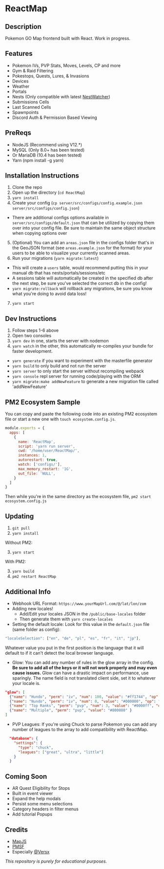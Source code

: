# ReactMap

## Description
 Pokemon GO Map frontend built with React. Work in progress. 

## Features 
- Pokemon IVs, PVP Stats, Moves, Levels, CP and more
- Gym & Raid Filtering
- Pokestops, Quests, Lures, & Invasions
- Devices 
- Weather 
- Portals
- Nests (Only compatible with latest [NestWatcher](https://github.com/M4d40/nestwatcher))
- Submissions Cells
- Last Scanned Cells
- Spawnpoints
- Discord Auth & Permission Based Viewing

## PreReqs
- NodeJS (Recommend using V12.*)
- MySQL (Only 8.0+ has been tested)
- Or MariaDB (10.4 has been tested)
- Yarn (npm install -g yarn)

## Installation Instructions
1. Clone the repo
2. Open up the directory (`cd ReactMap`)
3. `yarn install`
4. Create your config (`cp server/src/configs/config.example.json server/src/configs/config.json`)
- There are additional configs options available in `server/src/configs/default.json` that can be utilized by copying them over into your config file. Be sure to maintain the same object structure when copying options over
5. (Optional) You can add an `areas.json` file in the configs folder that's in the GeoJSON format (see `areas.example.json` for the format) for your users to be able to visualize your currently scanned areas.
6. Run your migrations (`yarn migrate:latest`)
- This will create a `users` table, would recommend putting this in your manual db that has nests/portals/sessions/etc 
- A sessions table will automatically be created in the specified db after the next step, be sure you've selected the correct db in the config!
- `yarn migrate:rollback` will rollback any migrations, be sure you know what you're doing to avoid data loss!
7. `yarn start`
## Dev Instructions
1. Follow steps 1-6 above
2. Open two consoles
3. `yarn dev` in one, starts the server with nodemon
4. `yarn watch` in the other, this automatically re-compiles your bundle for faster development.
- `yarn generate` if you want to experiment with the masterfile generator
- `yarn build` to only build and not run the server
- `yarn server` to only start the server without recompiling webpack
- `yarn console` repl server for running code/playing with the ORM
- `yarn migrate:make addNewFeature` to generate a new migration file called 'addNewFeature'

## PM2 Ecosystem Sample
You can copy and paste the following code into an existing PM2 ecosystem file or start a new one with `touch ecosystem.config.js`.
```js
module.exports = {
  apps: [
    {
      name: 'ReactMap',
      script: 'yarn run server',
      cwd: '/home/user/ReactMap/',
      instances: 1,
      autorestart: true,
      watch: ['configs/'],
      max_memory_restart: '1G',
      out_file: 'NULL',
    }
  ]
}
```
Then while you're in the same directory as the ecosystem file, `pm2 start ecosystem.config.js`
## Updating
1. `git pull`
2. `yarn install`

Without PM2:

3. `yarn start`

With PM2:

3. `yarn build`
4. `pm2 restart ReactMap`

## Additional Info
- Webhook URL Format: `https://www.yourMapUrl.com/@/lat/lon/zom`
- Adding new locales!
  - Add/Edit your locales JSON in the `/public/base-locales` folder
  - Then generate them with `yarn create-locales`
- Setting the default locale:
Look for this value in the `default.json` file (same folder as config):
```js
"localeSelection": ["en", "de", "pl", "es", "fr", "it", "jp"],
```
Whatever value you put in the first position is the language that it will default to if it can't detect the local browser language.

- Glow:
You can add any number of rules in the glow array in the config. **Be sure to add all of the keys or it will not work properly and may even cause issues.** Glow can have a drastic impact on performance, use sparingly. The name field is not translated client side, set it to whatever your locale is. 
```json
"glow": [
  {"name": "Hundo", "perm": "iv", "num": 100, "value": "#ff1744", "op": "=" },
  {"name": "Nundo", "perm": "iv", "num": 0, "value": "#000000", "op": "=" },
  {"name": "Top Ranks", "perm": "pvp", "num": 3, "value": "#0000ff", "op": "<=" },
  {"name": "Multiple", "perm": "pvp", "value": "#800080" }    
]
```
- PVP Leagues:
If you're using Chuck to parse Pokemon you can add any number of leagues to the array to add compatibility with ReactMap.
```json
  "database": {
    "settings": {
      "type": "chuck",
      "leagues": ["great", "ultra", "little"]
    }
  }
```

## Coming Soon
- AR Quest Eligibility for Stops
- Built in event viewer
- Expand the help modals
- Persist some menu selections
- Category headers in filter menus
- Add tutorial Popups

## Credits
- [MapJS](https://github.com/WatWowMap/MapJS)
- [PMSF](https://github.com/pmsf/pmsf)
- Especially [@Versx](https://github.com/versx)

_This repository is purely for educational purposes._
